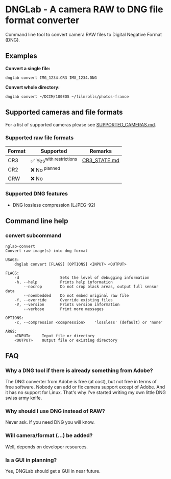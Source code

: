 # DNGLab - A camera RAW to DNG file format converter

Command line tool to convert camera RAW files to Digital Negative Format (DNG).

## Examples

**Convert a single file:**

    dnglab convert IMG_1234.CR3 IMG_1234.DNG

**Convert whole directory:**

    dnglab convert ~/DCIM/100EOS ~/filmrolls/photos-france


## Supported cameras and file formats

For a list of supported cameras please see [SUPPORTED_CAMERAS.md](SUPPORTED_CAMERAS.md).

### Supported raw file formats

| Format | Supported                         | Remarks                                |
|--------|-----------------------------------|----------------------------------------|
| CR3    | ✅ Yes<sup>with restrictions</sup> | [CR3_STATE.md](CR3_STATE.md)           |
| CR2    | ❌ No<sup> planned</sup>           |                                        |
| CRW    | ❌ No                              |                                        |


### Supported DNG features

 * DNG lossless compression (LJPEG-92)

## Command line help

### convert subcommand

````
nglab-convert
Convert raw image(s) into dng format

USAGE:
    dnglab convert [FLAGS] [OPTIONS] <INPUT> <OUTPUT>

FLAGS:
    -d                  Sets the level of debugging information
    -h, --help          Prints help information
        --nocrop        Do not crop black areas, output full sensor data
        --noembedded    Do not embed original raw file
    -f, --override      Override existing files
    -V, --version       Prints version information
        --verbose       Print more messages

OPTIONS:
    -c, --compression <compression>    'lossless' (default) or 'none'

ARGS:
    <INPUT>     Input file or directory
    <OUTPUT>    Output file or existing directory
````


## FAQ

### Why a DNG tool if there is already something from Adobe?
The DNG converter from Adobe is free (at cost), but not free in terms of free software. Nobody can add or fix camera support except of Adobe. And it has no support for Linux. That's why I've started writing my own little DNG swiss army knife.

### Why should I use DNG instead of RAW?
Never ask. If you need DNG you will know.


### Will camera/format (...) be added?
Well, depends on developer resources.

### Is a GUI in planning?
Yes, DNGLab should get a GUI in near future.

